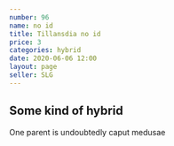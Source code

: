 ```yaml
---
number: 96
name: no id
title: Tillansdia no id
price: 3
categories: hybrid
date: 2020-06-06 12:00
layout: page
seller: SLG
---
```

## Some kind of hybrid

One parent is undoubtedly caput medusae
